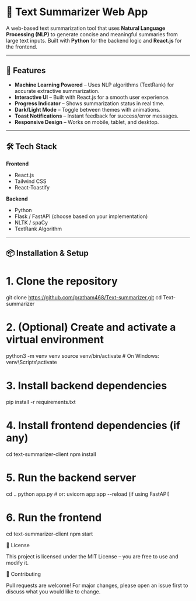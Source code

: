 # 📝 Text Summarizer Web App

A web-based text summarization tool that uses **Natural Language Processing (NLP)** to generate concise and meaningful summaries from large text inputs. Built with **Python** for the backend logic and **React.js** for the frontend.

---

## 🚀 Features
- **Machine Learning Powered** – Uses NLP algorithms (TextRank) for accurate extractive summarization.
- **Interactive UI** – Built with React.js for a smooth user experience.
- **Progress Indicator** – Shows summarization status in real time.
- **Dark/Light Mode** – Toggle between themes with animations.
- **Toast Notifications** – Instant feedback for success/error messages.
- **Responsive Design** – Works on mobile, tablet, and desktop.

---

## 🛠 Tech Stack
**Frontend**
- React.js
- Tailwind CSS
- React-Toastify

**Backend**
- Python
- Flask / FastAPI (choose based on your implementation)
- NLTK / spaCy
- TextRank Algorithm

---

## 📦 Installation & Setup

# 1. Clone the repository
git clone https://github.com/pratham468/Text-summarizer.git
cd Text-summarizer

# 2. (Optional) Create and activate a virtual environment
python3 -m venv venv
source venv/bin/activate  # On Windows: venv\Scripts\activate

# 3. Install backend dependencies
pip install -r requirements.txt

# 4. Install frontend dependencies (if any)
cd text-summarizer-client
npm install

# 5. Run the backend server
cd ..
python app.py  # or: uvicorn app:app --reload (if using FastAPI)

# 6. Run the frontend
cd text-summarizer-client
npm start



📄 License

This project is licensed under the MIT License – you are free to use and modify it.

🤝 Contributing

Pull requests are welcome! For major changes, please open an issue first to discuss what you would like to change.

